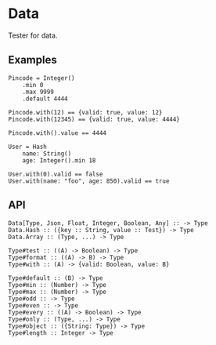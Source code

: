 Data
====

Tester for data.

Examples
-------

	Pincode = Integer()
		.min 0
		.max 9999
		.default 4444

	Pincode.with(12) == {valid: true, value: 12}
	Pincode.with(12345) == {valid: true, value: 4444}

	Pincode.with().value == 4444

	User = Hash
		name: String()
		age: Integer().min 18

	User.with(0).valid == false
	User.with(name: "foo", age: 850).valid == true


API
---

	Data[Type, Json, Float, Integer, Boolean, Any] :: -> Type
	Data.Hash :: ({key :: String, value :: Test}) -> Type
	Data.Array :: (Type, ...) -> Type

	Type#test :: ((A) -> Boolean) -> Type
	Type#format :: ((A) -> B) -> Type
	Type#with :: (A) -> {valid: Boolean, value: B}

	Type#default :: (B) -> Type
	Type#min :: (Number) -> Type
	Type#max :: (Number) -> Type
	Type#odd :: -> Type
	Type#even :: -> Type
	Type#every :: ((A) -> Boolean) -> Type
	Type#only :: (Type, ...) -> Type
	Type#object :: ({String: Type}) -> Type
	Type#length :: Integer -> Type

